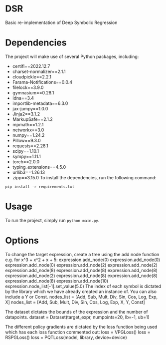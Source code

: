 # DSR
Basic re-implementation of Deep Symbolic Regression

# Dependencies
The project will make use of several Python packages, including:
- certifi==2022.12.7
- charset-normalizer==2.1.1
- cloudpickle==2.2.1
- Farama-Notifications==0.0.4
- filelock==3.9.0
- gymnasium==0.28.1
- idna==3.4
- importlib-metadata==6.3.0
- jax-jumpy==1.0.0
- Jinja2==3.1.2
- MarkupSafe==2.1.2
- mpmath==1.2.1
- networkx==3.0
- numpy==1.24.2
- Pillow==9.3.0
- requests==2.28.1
- scipy==1.10.1
- sympy==1.11.1
- torch==2.0.0
- typing_extensions==4.5.0
- urllib3==1.26.13
- zipp==3.15.0
To install the dependencies, run the following command:

`pip install -r requirements.txt`

# Usage
To run the project, simply run `python main.py`.

# Options
To change the target expression, create a tree using the add node function e.g. for x^3 + x^2 + x + 5:
    expression.add_node(0)
    expression.add_node(0)
    expression.add_node(0)
    expression.add_node(2)
    expression.add_node(2)
    expression.add_node(8)
    expression.add_node(8)
    expression.add_node(8)
    expression.add_node(2)
    expression.add_node(8)
    expression.add_node(8)
    expression.add_node(8)
    expression.add_node(10)
    expression.node_list[-1].set_value(5.0)
The index of each symbol is dictated by the library which we have already created an instance of. You can also include a Y or Const.
    nodes_list = [Add, Sub, Mult, Div, Sin, Cos, Log, Exp, X]
    nodes_list = [Add, Sub, Mult, Div, Sin, Cos, Log, Exp, X, Y, Const]


The dataset dictates the bounds of the expression and the number of datapoints.
    dataset = Dataset(target_expr, numpoints=20, lb=-1, ub=1)

The different policy gradients are dictated by the loss function being used which has each loss function commented out:
    loss = VPGLoss()
    loss = RSPGLoss()
    loss = PQTLoss(model, library, device=device)